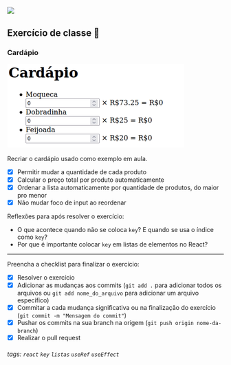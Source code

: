 ![](https://i.imgur.com/xG74tOh.png)

## Exercício de classe 🏫

### Cardápio

![](cardapio.gif)

Recriar o cardápio usado como exemplo em aula.

- [X] Permitir mudar a quantidade de cada produto
- [X] Calcular o preço total por produto automaticamente
- [X] Ordenar a lista automaticamente por quantidade de produtos, do maior pro menor
- [X] Não mudar foco de input ao reordenar

Reflexões para após resolver o exercício:

- O que acontece quando não se coloca `key`? E quando se usa o índice como `key`?
- Por que é importante colocar `key` em listas de elementos no React?

---

Preencha a checklist para finalizar o exercício:

- [X] Resolver o exercício
- [X] Adicionar as mudanças aos commits (`git add .` para adicionar todos os arquivos ou `git add nome_do_arquivo` para adicionar um arquivo específico)
- [X] Commitar a cada mudança significativa ou na finalização do exercício (`git commit -m "Mensagem do commit"`)
- [X] Pushar os commits na sua branch na origem (`git push origin nome-da-branch`)
- [X] Realizar o pull request

###### tags: `react` `key` `listas` `useRef` `useEffect`